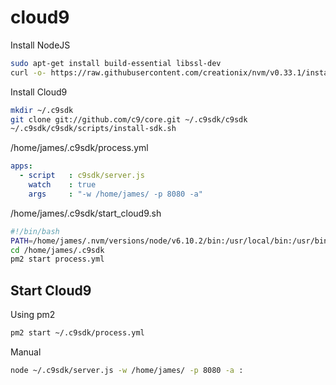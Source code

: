cloud9
======

Install NodeJS
```bash
sudo apt-get install build-essential libssl-dev
curl -o- https://raw.githubusercontent.com/creationix/nvm/v0.33.1/install.sh | bash
```

Install Cloud9
```bash
mkdir ~/.c9sdk
git clone git://github.com/c9/core.git ~/.c9sdk/c9sdk
~/.c9sdk/c9sdk/scripts/install-sdk.sh
```

/home/james/.c9sdk/process.yml
```yaml
apps:
  - script   : c9sdk/server.js
    watch    : true
    args     : "-w /home/james/ -p 8080 -a"
```

/home/james/.c9sdk/start_cloud9.sh
```bash
#!/bin/bash
PATH=/home/james/.nvm/versions/node/v6.10.2/bin:/usr/local/bin:/usr/bin:/bin:/usr/local/games:/usr/games
cd /home/james/.c9sdk
pm2 start process.yml
```

Start Cloud9
------------
Using pm2
```bash
pm2 start ~/.c9sdk/process.yml
```

Manual
```bash
node ~/.c9sdk/server.js -w /home/james/ -p 8080 -a :
```
